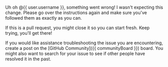 Uh oh @{{ user.username }}, something went wrong! I wasn't expecting this change. Please go over the instructions again and make sure you've followed them as exactly as you can.

If this is a pull request, you might close it so you can start fresh. Keep trying, you'll get there!

If you would like assistance troubleshooting the issue you are encountering, create a post on the [GitHub Community]({{ communityBoard }}) board. You might also want to search for your issue to see if other people have resolved it in the past.
